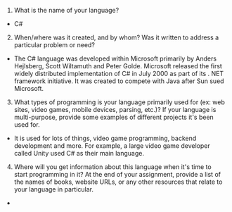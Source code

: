 1. What is the name of your language?
  - C#
2. When/where was it created, and by whom? Was it written to address a particular problem or
need?
  - The C# language was developed within Microsoft primarily by Anders Hejlsberg, Scott Wiltamuth and Peter Golde. Microsoft released the first widely distributed     implementation of C# in July 2000 as part of its . NET framework initiative. It was created to compete with Java after Sun sued Microsoft.
3. What types of programming is your language primarily used for (ex: web sites, video games,
mobile devices, parsing, etc.)? If your language is multi-purpose, provide some examples of
different projects it's been used for.
  - It is used for lots of things, video game programming, backend development and more. For example, a large video game developer called Unity used C# as their main language.
4. Where will you get information about this language when it's time to start programming in it?
At the end of your assignment, provide a list of the names of books, website URLs, or any
other resources that relate to your language in particular.
  - 

